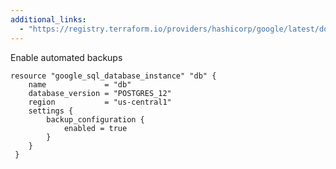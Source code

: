 ```yaml
---
additional_links: 
  - "https://registry.terraform.io/providers/hashicorp/google/latest/docs/resources/sql_database_instance#settings.backup_configuration.enabled=true"
---
```


Enable automated backups

```hcl
resource "google_sql_database_instance" "db" {
 	name             = "db"
 	database_version = "POSTGRES_12"
 	region           = "us-central1"
 	settings {
 		backup_configuration {
 			enabled = true
 		}
 	}
 }
```
